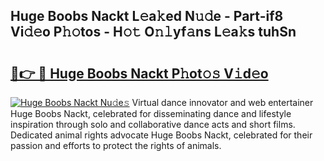 ## Huge Boobs Nackt L𝚎a𝚔ed N𝚞𝚍e - Part-if8 Vi𝚍𝚎o P𝚑𝚘tos - H𝚘𝚝 O𝚗𝚕yf𝚊ns L𝚎a𝚔s tuhSn

# <h2><a href="http://kf3bsq.oniu.top/?m=Huge+Boobs+Nackt">🔗👉 🔴 Huge Boobs Nackt P𝚑ot𝚘𝚜 V𝚒d𝚎o</a></h2>

[![Huge Boobs Nackt Nu𝚍e𝚜](https://i.imgur.com/0qMVB7G.gif)](http://kf3bsq.oniu.top/?m=Huge+Boobs+Nackt)
Virtual dance innovator and web entertainer Huge Boobs Nackt, celebrated for disseminating dance and lifestyle inspiration through solo and collaborative dance acts and short films. Dedicated animal rights advocate Huge Boobs Nackt, celebrated for their passion and efforts to protect the rights of animals.  
